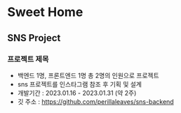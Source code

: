 # Sweet Home
## SNS Project

### 프로젝트 제목
+ 백엔드 1명, 프론트엔드 1명 총 2명의 인원으로 프로젝트
+ sns 프로젝트를 인스타그램 참조 후 기획 및 설계
+ 개발기간 : 2023.01.16 - 2023.01.31 (약 2주)
+ 깃 주소 : https://github.com/perillaleaves/sns-backend